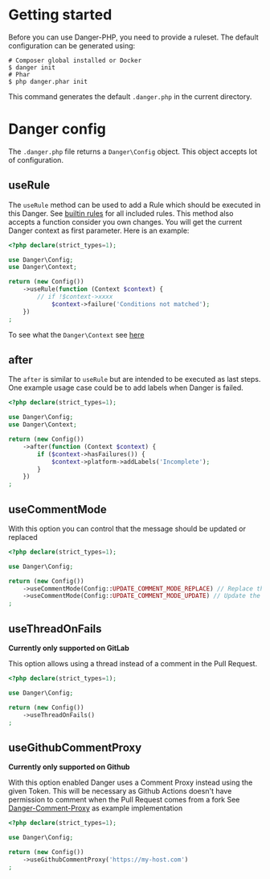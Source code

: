 # Getting started

Before you can use Danger-PHP, you need to provide a ruleset.
The default configuration can be generated using:

```shell
# Composer global installed or Docker
$ danger init
# Phar
$ php danger.phar init
```

This command generates the default `.danger.php` in the current directory.


# Danger config

The `.danger.php` file returns a `Danger\Config` object. This object accepts lot of configuration.

## useRule

The `useRule` method can be used to add a Rule which should be executed in this Danger. 
See [builtin rules](./builtin-rules.md) for all included rules. 
This method also accepts a function consider you own changes. You will get the current Danger context as first parameter.
Here is an example:

```php
<?php declare(strict_types=1);

use Danger\Config;
use Danger\Context;

return (new Config())
    ->useRule(function (Context $context) {
        // if !$context->xxxx
            $context->failure('Conditions not matched');
    })
;
```

To see what the `Danger\Context` see [here](./context.md)

## after

The `after` is similar to `useRule` but are intended to be executed as last steps.
One example usage case could be to add labels when Danger is failed.

```php
<?php declare(strict_types=1);

use Danger\Config;
use Danger\Context;

return (new Config())
    ->after(function (Context $context) {
        if ($context->hasFailures()) {
            $context->platform->addLabels('Incomplete');
        }
    })
;
```

## useCommentMode

With this option you can control that the message should be updated or replaced

```php
<?php declare(strict_types=1);

use Danger\Config;

return (new Config())
    ->useCommentMode(Config::UPDATE_COMMENT_MODE_REPLACE) // Replace the old comment
    ->useCommentMode(Config::UPDATE_COMMENT_MODE_UPDATE) // Update the old comment
;
```

## useThreadOnFails

**Currently only supported on GitLab**

This option allows using a thread instead of a comment in the Pull Request.

```php
<?php declare(strict_types=1);

use Danger\Config;

return (new Config())
    ->useThreadOnFails()
;
```

## useGithubCommentProxy

**Currently only supported on Github**

With this option enabled Danger uses a Comment Proxy instead using the given Token.
This will be necessary as Github Actions doesn't have permission to comment when the Pull Request comes from a fork
See [Danger-Comment-Proxy](https://github.com/shyim/danger-comment-proxy) as example implementation

```php
<?php declare(strict_types=1);

use Danger\Config;

return (new Config())
    ->useGithubCommentProxy('https://my-host.com')
;
```